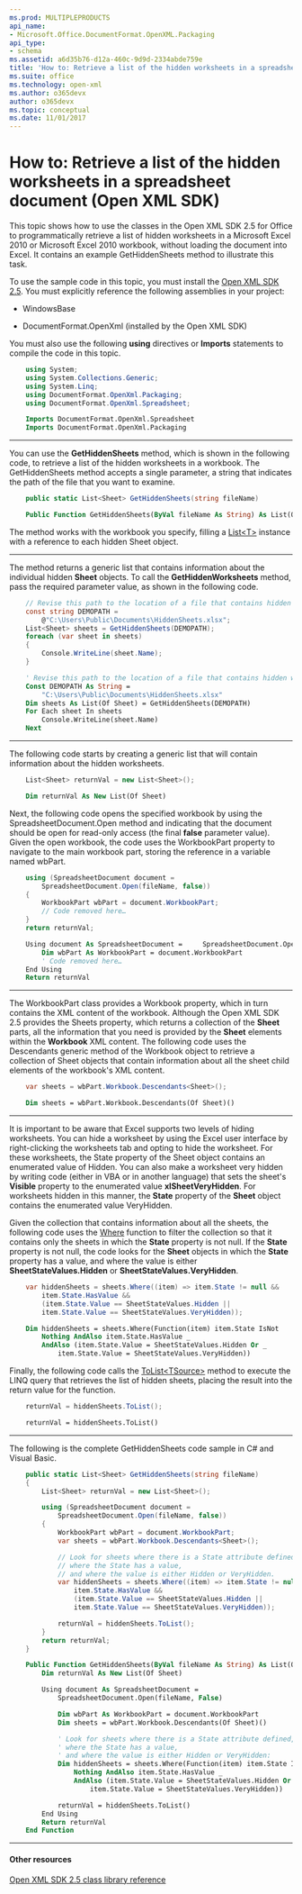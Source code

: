 ```yaml
---
ms.prod: MULTIPLEPRODUCTS
api_name:
- Microsoft.Office.DocumentFormat.OpenXML.Packaging
api_type:
- schema
ms.assetid: a6d35b76-d12a-460c-9d9d-2334abde759e
title: 'How to: Retrieve a list of the hidden worksheets in a spreadsheet document (Open XML SDK)'
ms.suite: office
ms.technology: open-xml
ms.author: o365devx
author: o365devx
ms.topic: conceptual
ms.date: 11/01/2017
---
```

# How to: Retrieve a list of the hidden worksheets in a spreadsheet document (Open XML SDK)

This topic shows how to use the classes in the Open XML SDK 2.5 for
Office to programmatically retrieve a list of hidden worksheets in a
Microsoft Excel 2010 or Microsoft Excel 2010 workbook, without loading
the document into Excel. It contains an example <span
class="keyword">GetHiddenSheets</span> method to illustrate this task.

To use the sample code in this topic, you must install the [Open XML SDK 2.5](http://www.microsoft.com/en-us/download/details.aspx?id=30425). You
must explicitly reference the following assemblies in your project:

-   WindowsBase

-   DocumentFormat.OpenXml (installed by the Open XML SDK)

You must also use the following **using**
directives or **Imports** statements to compile
the code in this topic.

```csharp
    using System;
    using System.Collections.Generic;
    using System.Linq;
    using DocumentFormat.OpenXml.Packaging;
    using DocumentFormat.OpenXml.Spreadsheet;
```

```vb
    Imports DocumentFormat.OpenXml.Spreadsheet
    Imports DocumentFormat.OpenXml.Packaging
```

---------------------------------------------------------------------------------

You can use the **GetHiddenSheets** method,
which is shown in the following code, to retrieve a list of the hidden
worksheets in a workbook. The <span
class="keyword">GetHiddenSheets</span> method accepts a single
parameter, a string that indicates the path of the file that you want to
examine.

```csharp
    public static List<Sheet> GetHiddenSheets(string fileName)
```

```vb
    Public Function GetHiddenSheets(ByVal fileName As String) As List(Of Sheet)
```

The method works with the workbook you specify, filling a <span
sdata="cer"
target="T:System.Collections.Generic.List`1">[List\<T\>](http://msdn2.microsoft.com/EN-US/library/6sh2ey19)</span>
instance with a reference to each hidden <span sdata="cer"
target="T:DocumentFormat.OpenXml.Spreadsheet.Sheet"><span
class="nolink">Sheet</span></span> object.


--------------------------------------------------------------------------------

The method returns a generic list that contains information about the
individual hidden **Sheet** objects. To call
the **GetHiddenWorksheets** method, pass the
required parameter value, as shown in the following code.

```csharp
    // Revise this path to the location of a file that contains hidden worksheets.
    const string DEMOPATH = 
        @"C:\Users\Public\Documents\HiddenSheets.xlsx";
    List<Sheet> sheets = GetHiddenSheets(DEMOPATH);
    foreach (var sheet in sheets)
    {
        Console.WriteLine(sheet.Name);
    }
```

```vb
    ' Revise this path to the location of a file that contains hidden worksheets.
    Const DEMOPATH As String =
        "C:\Users\Public\Documents\HiddenSheets.xlsx"
    Dim sheets As List(Of Sheet) = GetHiddenSheets(DEMOPATH)
    For Each sheet In sheets
        Console.WriteLine(sheet.Name)
    Next
```

--------------------------------------------------------------------------------

The following code starts by creating a generic list that will contain
information about the hidden worksheets.

```csharp
    List<Sheet> returnVal = new List<Sheet>();
```

```vb
    Dim returnVal As New List(Of Sheet)
```

Next, the following code opens the specified workbook by using the <span
sdata="cer"
target="M:DocumentFormat.OpenXml.Packaging.SpreadsheetDocument.Open(System.String,System.Boolean)"><span
class="nolink">SpreadsheetDocument.Open</span></span> method and
indicating that the document should be open for read-only access (the
final **false** parameter value). Given the
open workbook, the code uses the <span sdata="cer"
target="P:DocumentFormat.OpenXml.Packaging.SpreadsheetDocument.WorkbookPart"><span
class="nolink">WorkbookPart</span></span> property to navigate to the
main workbook part, storing the reference in a variable named <span
class="code">wbPart</span>.

```csharp
    using (SpreadsheetDocument document = 
        SpreadsheetDocument.Open(fileName, false))
    {
        WorkbookPart wbPart = document.WorkbookPart;
        // Code removed here… 
    }
    return returnVal;
```

```vb
    Using document As SpreadsheetDocument =     SpreadsheetDocument.Open(fileName, False)
        Dim wbPart As WorkbookPart = document.WorkbookPart
        ' Code removed here…
    End Using
    Return returnVal
```

---------------------------------------------------------------------------------

The <span sdata="cer"
target="T:DocumentFormat.OpenXml.Packaging.WorkbookPart"><span
class="nolink">WorkbookPart</span></span> class provides a <span
sdata="cer"
target="P:DocumentFormat.OpenXml.Packaging.WorkbookPart.Workbook"><span
class="nolink">Workbook</span></span> property, which in turn contains
the XML content of the workbook. Although the Open XML SDK 2.5 provides
the <span sdata="cer"
target="P:DocumentFormat.OpenXml.Spreadsheet.Workbook.Sheets"><span
class="nolink">Sheets</span></span> property, which returns a collection
of the **Sheet** parts, all the information
that you need is provided by the **Sheet**
elements within the **Workbook** XML content.
The following code uses the <span sdata="cer"
target="M:DocumentFormat.OpenXml.OpenXmlElement.Descendants``1"><span
class="nolink">Descendants</span></span> generic method of the <span
class="keyword">Workbook</span> object to retrieve a collection of <span
class="keyword">Sheet</span> objects that contain information about all
the sheet child elements of the workbook's XML content.

```csharp
    var sheets = wbPart.Workbook.Descendants<Sheet>();
```

```vb
    Dim sheets = wbPart.Workbook.Descendants(Of Sheet)()
```

---------------------------------------------------------------------------------

It is important to be aware that Excel supports two levels of hiding
worksheets. You can hide a worksheet by using the Excel user interface
by right-clicking the worksheets tab and opting to hide the worksheet.
For these worksheets, the <span sdata="cer"
target="P:DocumentFormat.OpenXml.Spreadsheet.Sheet.State"><span
class="nolink">State</span></span> property of the <span
class="keyword">Sheet</span> object contains an enumerated value of
<span sdata="cer"
target="F:DocumentFormat.OpenXml.Spreadsheet.SheetStateValues.Hidden"><span
class="nolink">Hidden</span></span>. You can also make a worksheet very
hidden by writing code (either in VBA or in another language) that sets
the sheet's **Visible** property to the
enumerated value **xlSheetVeryHidden**. For
worksheets hidden in this manner, the **State**
property of the **Sheet** object contains the
enumerated value <span sdata="cer"
target="F:DocumentFormat.OpenXml.Spreadsheet.SheetStateValues.VeryHidden"><span
class="nolink">VeryHidden</span></span>.

Given the collection that contains information about all the sheets, the
following code uses the <span sdata="cer"
target="M:System.Linq.Enumerable.Where``1(System.Collections.Generic.IEnumerable{``0},System.Func{``0,System.Int32,System.Boolean})">[Where](http://msdn2.microsoft.com/EN-US/library/bb301979)</span>
function to filter the collection so that it contains only the sheets in
which the **State** property is not null. If
the **State** property is not null, the code
looks for the **Sheet** objects in which the
**State** property has a value, and where the
value is either **SheetStateValues.Hidden** or
**SheetStateValues.VeryHidden**.

```csharp
    var hiddenSheets = sheets.Where((item) => item.State != null && 
        item.State.HasValue && 
        (item.State.Value == SheetStateValues.Hidden || 
        item.State.Value == SheetStateValues.VeryHidden));
```

```vb
    Dim hiddenSheets = sheets.Where(Function(item) item.State IsNot
        Nothing AndAlso item.State.HasValue _
        AndAlso (item.State.Value = SheetStateValues.Hidden Or _
            item.State.Value = SheetStateValues.VeryHidden))
```
Finally, the following code calls the <span sdata="cer"
target="M:System.Linq.Enumerable.ToList``1(System.Collections.Generic.IEnumerable{``0})">[ToList\<TSource\>](http://msdn2.microsoft.com/EN-US/library/bb342261)</span>
method to execute the LINQ query that retrieves the list of hidden
sheets, placing the result into the return value for the function.

```csharp
    returnVal = hiddenSheets.ToList();
```

```vb
    returnVal = hiddenSheets.ToList()
```

--------------------------------------------------------------------------------

The following is the complete <span
class="keyword">GetHiddenSheets</span> code sample in C\# and Visual
Basic.

```csharp
    public static List<Sheet> GetHiddenSheets(string fileName)
    {
        List<Sheet> returnVal = new List<Sheet>();

        using (SpreadsheetDocument document = 
            SpreadsheetDocument.Open(fileName, false))
        {
            WorkbookPart wbPart = document.WorkbookPart;
            var sheets = wbPart.Workbook.Descendants<Sheet>();

            // Look for sheets where there is a State attribute defined, 
            // where the State has a value,
            // and where the value is either Hidden or VeryHidden.
            var hiddenSheets = sheets.Where((item) => item.State != null &&
                item.State.HasValue &&
                (item.State.Value == SheetStateValues.Hidden ||
                item.State.Value == SheetStateValues.VeryHidden));

            returnVal = hiddenSheets.ToList();
        }
        return returnVal;
    }
```

```vb
    Public Function GetHiddenSheets(ByVal fileName As String) As List(Of Sheet)
        Dim returnVal As New List(Of Sheet)

        Using document As SpreadsheetDocument =
            SpreadsheetDocument.Open(fileName, False)

            Dim wbPart As WorkbookPart = document.WorkbookPart
            Dim sheets = wbPart.Workbook.Descendants(Of Sheet)()

            ' Look for sheets where there is a State attribute defined, 
            ' where the State has a value,
            ' and where the value is either Hidden or VeryHidden:
            Dim hiddenSheets = sheets.Where(Function(item) item.State IsNot
                Nothing AndAlso item.State.HasValue _
                AndAlso (item.State.Value = SheetStateValues.Hidden Or _
                    item.State.Value = SheetStateValues.VeryHidden))

            returnVal = hiddenSheets.ToList()
        End Using
        Return returnVal
    End Function
```

--------------------------------------------------------------------------------

#### Other resources

[Open XML SDK 2.5 class library reference](http://msdn.microsoft.com/library/36c8a76e-ce1b-5959-7e85-5d77db7f46d6(Office.15).aspx)
